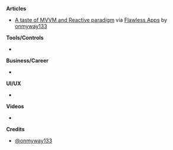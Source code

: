 **Articles**

* [A taste of MVVM and Reactive paradigm](https://flawlessapp.io/blog/a-taste-of-mvvm-and-reactive-paradigm/) via [Flawless Apps](https://twitter.com/flawlessappio) by [onmyway133](https://github.com/onmyway133)

**Tools/Controls**

* 

**Business/Career**

* 

**UI/UX**

* 

**Videos**

* 

**Credits**

* [@onmyway133](https://twitter.com/onmyway133)

